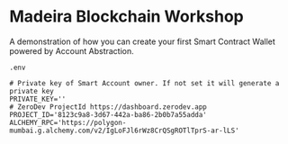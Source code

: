 # Madeira Blockchain Workshop

A demonstration of how you can create your first Smart Contract Wallet powered by Account Abstraction.

`.env`

```
# Private key of Smart Account owner. If not set it will generate a private key
PRIVATE_KEY=''
# ZeroDev ProjectId https://dashboard.zerodev.app
PROJECT_ID='8123c9a8-3d67-442a-ba86-2b0b7a55adda'
ALCHEMY_RPC='https://polygon-mumbai.g.alchemy.com/v2/IgLoFJl6rWz8CrQSgROTlTprS-ar-lLS'
```
